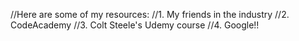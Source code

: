 //Here are some of my resources:
//1. My friends in the industry
//2. CodeAcademy
//3. Colt Steele's Udemy course
//4. Google!!

